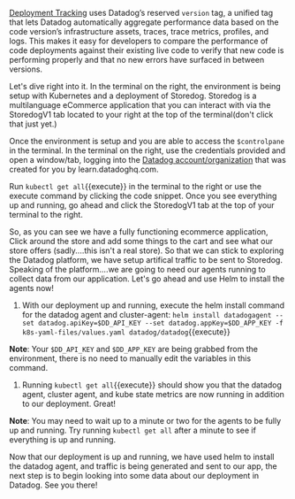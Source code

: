 <a href="https://docs.datadoghq.com/tracing/deployment_tracking/?_ga=2.141108594.1187775506.1620062323-1847830342.1615239231">Deployment Tracking</a> uses Datadog’s reserved `version` tag, a unified tag that lets Datadog automatically aggregate performance data based on the code version’s infrastructure assets, traces, trace metrics, profiles, and logs. This makes it easy for developers to compare the performance of code deployments against their existing live code to verify that new code is performing properly and that no new errors have surfaced in between versions.

Let's dive right into it. In the terminal on the right, the environment is being setup with Kubernetes and a deployment of Storedog. Storedog is a multilanguage eCommerce application that you can interact with via the StoredogV1 tab located to your right at the top of the terminal(don't click that just yet.)

Once the environment is setup and you are able to access the `$controlpane` in the terminal. In the terminal on the right, use the credentials provided and open a window/tab, logging into the <a href="https://app.datadoghq.com/account/login" target="_datadog">Datadog account/organization</a> that was created for you by learn.datadoghq.com.

Run `kubectl get all`{{execute}} in the terminal to the right or use the execute command by clicking the code snippet. Once you see everything up and running, go ahead and click the StoredogV1 tab at the top of your terminal to the right.

So, as you can see we have a fully functioning ecommerce application, Click around the store and add some things to the cart and see what our store offers (sadly....this isn't a real store). So that we can stick to exploring the Datadog platform, we have setup artifical traffic to be sent to Storedog. Speaking of the platform....we are going to need our agents running to collect data from our application. Let's go ahead and use Helm to install the agents now!

1. With our deployment up and running, execute the helm install command for the datadog agent and cluster-agent: `helm install datadogagent --set datadog.apiKey=$DD_API_KEY --set datadog.appKey=$DD_APP_KEY -f k8s-yaml-files/values.yaml datadog/datadog`{{execute}}

**Note**: Your `$DD_API_KEY` and `$DD_APP_KEY` are being grabbed from the environment, there is no need to manually edit the variables in this command.

1. Running `kubectl get all`{{execute}} should show you that the datadog agent, cluster agent, and kube state metrics are now running in addition to our deployment. Great!

**Note**: You may need to wait up to a minute or two for the agents to be fully up and running. Try running `kubectl get all` after a minute to see if everything is up and running. 

Now that our deployment is up and running, we have used helm to install the datadog agent, and traffic is being generated and sent to our app, the next step is to begin looking into some data about our deployment in Datadog. See you there!


